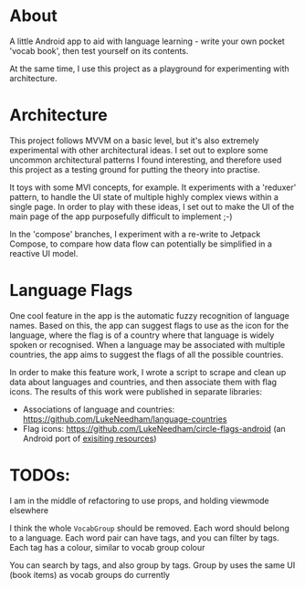 # About

A little Android app to aid with language learning - write your own pocket 'vocab book', then test yourself on its contents.

At the same time, I use this project as a playground for experimenting with architecture.

# Architecture

This project follows MVVM on a basic level, but it's also extremely experimental with other architectural ideas. 
I set out to explore some uncommon architectural patterns I found interesting, and therefore used this project as a testing ground for putting the theory into practise.

It toys with some MVI concepts, for example. 
It experiments with a 'reduxer' pattern, 
to handle the UI state of multiple highly complex views within a single page. 
In order to play with these ideas, I set out to make the UI of the main page of the app purposefully difficult to implement ;-)

In the 'compose' branches, I experiment with a re-write to Jetpack Compose, to compare how data flow can potentially be simplified in a reactive UI model.

# Language Flags

One cool feature in the app is the automatic fuzzy recognition of language names. Based on this, the app can suggest flags to use as the icon for the language, where the flag is of a country where that language is widely spoken or recognised. When a language may be associated with multiple countries, the app aims to suggest the flags of all the possible countries.

In order to make this feature work, I wrote a script to scrape and clean up data about languages and countries, and then associate them with flag icons. The results of this work were published in separate libraries:

- Associations of language and countries: https://github.com/LukeNeedham/language-countries
- Flag icons: https://github.com/LukeNeedham/circle-flags-android (an Android port of [exisiting resources](https://github.com/HatScripts/circle-flags))

# TODOs:

I am in the middle of refactoring to use props, and holding viewmode elsewhere

I think the whole `VocabGroup` should be removed. Each word should belong to a language.
Each word pair can have tags, and you can filter by tags.
Each tag has a colour, similar to vocab group colour

You can search by tags, and also group by tags. Group by uses the same UI (book items) as vocab groups do currently

